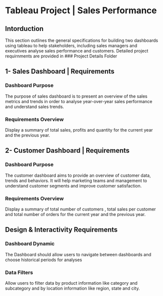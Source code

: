 # Tableau Project | Sales Performance
## Intorduction
  This section outlines the general specifications for building two dashboards using tableau to help stakeholders, including sales managers and executives analyse sales performance and customers. Detailed project requirnments are provided in ### Project Details Folder

## 1- Sales Dashboard | Requirements
  ### Dashboard Purpose
  The purpose of sales dashboard is to present an overview of the sales metrics and trends in order to analyse year-over-year sales performance and understand sales trends.
  
  ### Requirements Overview
  Display a summary of total sales, profits and quantity for the current year and the previous year.
  

## 2- Customer Dashboard | Requirements
  ### Dashboard Purpose
  The customer dashboard aims to provide an overview of customer data, trends and behaviors. It will help marketing teams and management to understand customer segments and improve customer satisfaction.
  
  ### Requirements Overview
  Display a summary of total number of customers , total sales per customer and total number of orders for the current year and the previous year.



## Design & Interactivity Requirements
  ### Dashboard Dynamic
  The Dashboard should allow users to navigate between dashboards and choose historical periods for analyses
  
  ### Data Filters
  Allow users to filter data by product information like category and subcategory and by location information like region, state and city.


##
